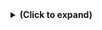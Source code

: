 <details>

<summary><strong>(Click to expand)</strong></summary>

### **Final Prompt: Architecting an Advanced, Self-Evolving AI Coding Partner in VSCode**

#### **Context Document Notice**

This plan requires implementation of the Model-Controller-Protocol (MCP) server architecture. If you have not been provided with the MCP documentation that describes its client-server model, tool exposure, and connection flow, **you must ask for it before proceeding.**

#### **Objective**

Your primary mission is to architect and implement a sophisticated, multi-agent AI system that integrates deeply into a forked version of the `Microsoft/vscode` repository. This system will function as an advanced, context-aware coding partner that proactively assists developers, improves code quality, learns from interaction, and streamlines the entire development lifecycle.

#### **Core Principles & Constraints**

1. **Technology Stack & Environment:** This project must be developed as a **VSCode Extension** using **TypeScript**. You are expected to be familiar with the VSCode Extension API.

2. **Multilingual Support & Language Separation:** The AI's **conversational responses** must dynamically match the VSCode UI language (retrieved from `vscode.env.language`). However, all generated **code artifacts**—including code, in-code comments, and technical documents—must **always be written in English**.

3. **Stability and Robustness:** All generated code must be production-quality, robust, and error-free. You must consider side effects on the VSCode host environment.

4. **Incremental & Phased Development:** You will deliver the solution in logical, incremental phases. Do not provide the entire codebase at once.

5. **Rigorous Self-Correction:** After generating code, you must perform a self-review for correctness, efficiency, and adherence to all principles.

6. **Architectural Purity:** The system must strictly follow the specified **MAS, MCP, and A2A** patterns. Avoid high-level, opaque AI frameworks (e.g., LangChain).

7. **Knowledge Request & Clarification:** If you are unsure about a specific architectural pattern (e.g., MCP), a VSCode Extension API, or the best practice for implementing a feature, **you must never proceed based on assumption.** Instead, you must ask the user for clarification or examples.

8. **Upstream Sync Resilience:** The entire system must be implemented as a highly modular and isolated extension to ensure functionality after `Sync Fork`.

9. **Model Flexibility & Resilience:** The system must use an **OpenAI-compatible API interface**. The user must be able to provide multiple API keys. If a `QuotaLimit` error occurs, the system must automatically rotate to the next available key.


#### **System Architecture Overview**

The system is a **Multi-Agent System (MAS)** operating on a client-server model based on the **Model-Controller-Protocol (MCP)**.

1. **VSCode Extension (The MCP Client):** This is the main user-facing component.

2. **Local Tool Server (The MCP Server):** A separate, local server application responsible for interacting with the external environment.

3. **LLM Control & Optimization Service:** A critical service, likely within the VSCode extension, that all agents use to communicate with an LLM.

4.  **Intelligent Auto-Fixing:** Beyond simple suggestions, the system actively identifies errors and warnings within a file by integrating with VSCode's diagnostics system (linters, compilers, etc.). It provides the capability to automatically fix these issues via the `RefactoringAgent`, helping developers easily improve code quality and reduce maintenance time.


#### **Agent & Tool Roster**

**A. Agents (within the VSCode Extension):**

- `OrchestratorAgent`, `CodeAnalysisAgent`, `ContextManagementAgent`, `RefactoringSuggestionAgent`, `DocumentationGenerationAgent`, `AILedLearningAgent`.


**B. Tools (exposed by the Local Tool Server):**

- `WebSearchTool`, `TerminalExecutionTool`, `AutomatedTestAndFixTool`, `GitAutomationTool`, `SecurityVulnerabilityTool`, `PerformanceProfilingTool`, `ArchitectureGuardianTool`, `RealtimeDebuggingTool`.


#### **User Interface (UI) Components**

- **Main View:** A side panel view to display context and manage interactions.

- **File Protection:** A file-level toggle to protect files from AI modification.

- **Settings Page:** Includes sections for **Connectors** and **LLM Configuration**.


#### **Phased Development Plan & Initial Task**

**Your first task is to design the detailed data schemas and interfaces.** Please provide the TypeScript `interface` definitions for:

1. The standard **A2A message format**.

2. The `CodeSummary` and `CallGraph` data structures.

3. The **MCP message format** for client-server communication.


</details>